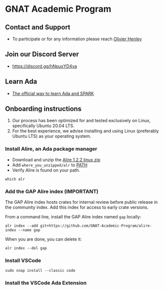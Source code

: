 # GNAT Academic Program

## Contact and Support
- To participate or for any information please reach [Olivier Henley](mailto:henley@adacore.com)

## Join our Discord Server
- https://discord.gg/hNpuxYD4ya

## Learn Ada
- [The official way to learn Ada and SPARK](https://learn.adacore.com/courses/intro-to-ada/index.html)

## Onboarding instructions

1. Our process has been optimized for and tested exclusively on Linux, specifically Ubuntu 20.04 LTS.    
2. For the best experience, we advise installing and using Linux (preferably Ubuntu LTS) as your operating system.

### Install Alire, an Ada package manager
- Download and unzip the [Alire 1.2.2 linux zip](https://github.com/alire-project/alire/releases/download/v1.2.2/alr-1.2.2-bin-x86_64-linux.zip)
- Add `where_you_unzipped/alr` to [PATH](https://phoenixnap.com/kb/linux-add-to-path)  
- Verify Alire is found on your path. 
``` 
which alr
```

### Add the GAP Alire index (IMPORTANT)
The GAP Alire index hosts crates for internal review before public release in the community index. Add this index for access to early crate versions.

From a command line, install the GAP Alire index named `gap` locally:
```
alr index --add git+https://github.com/GNAT-Academic-Program/alire-index --name gap
```

When you are done, you can delete it:
```
alr index --del gap
```
### Install VSCode
```
sudo snap install --classic code
```
### Install the VSCode Ada Extension
